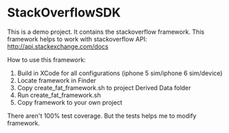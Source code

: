 # StackOverflowSDK
This is a demo project. It contains the stackoverflow framework. This framework helps to work with stackoverflow API: http://api.stackexchange.com/docs

How to use this framework:
1. Build in XCode for all configurations (iphone 5 sim/iphone 6 sim/device)
2. Locate framework in Finder
3. Copy create_fat_framework.sh to project Derived Data folder
4. Run create_fat_framework.sh
5. Copy framework to your own project


There aren't 100% test coverage. But the tests helps me to modify framework.
